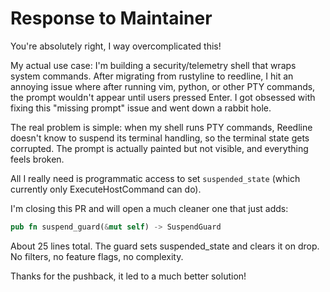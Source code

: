 # Response to Maintainer

You're absolutely right, I way overcomplicated this!

My actual use case: I'm building a security/telemetry shell that wraps system commands. After migrating from rustyline to reedline, I hit an annoying issue where after running vim, python, or other PTY commands, the prompt wouldn't appear until users pressed Enter. I got obsessed with fixing this "missing prompt" issue and went down a rabbit hole.

The real problem is simple: when my shell runs PTY commands, Reedline doesn't know to suspend its terminal handling, so the terminal state gets corrupted. The prompt is actually painted but not visible, and everything feels broken.

All I really need is programmatic access to set `suspended_state` (which currently only ExecuteHostCommand can do). 

I'm closing this PR and will open a much cleaner one that just adds:
```rust
pub fn suspend_guard(&mut self) -> SuspendGuard
```

About 25 lines total. The guard sets suspended_state and clears it on drop. No filters, no feature flags, no complexity.

Thanks for the pushback, it led to a much better solution!
